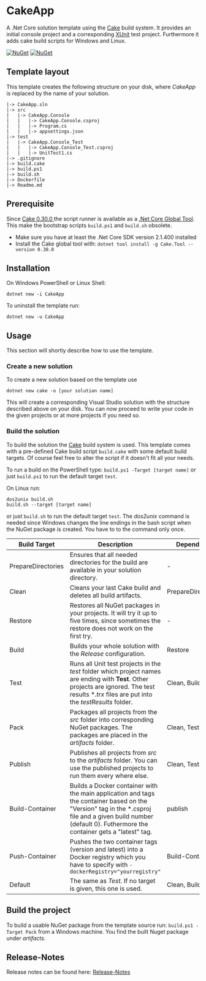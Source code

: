 # CakeApp
A .Net Core solution template using the [Cake](http://cakebuild.net/) build system. It provides an initial console project and a corresponding [XUnit](https://xunit.github.io/) test project. Furthermore it adds cake build scripts for Windows and Linux.

[![NuGet](https://img.shields.io/nuget/v/CakeApp.svg)](https://www.nuget.org/packages/CakeApp/)
[![NuGet](https://img.shields.io/nuget/dt/CakeApp.svg)](https://www.nuget.org/packages/CakeApp/)

## Template layout
This template creates the following structure on your disk, where *CakeApp* is replaced by the name of your solution.

```
|-> CakeApp.sln
|-> src
|   |-> CakeApp.Console
|   |   |-> CakeApp.Console.csproj
|   |   |-> Program.cs
|   |   |-> appsettings.json
|-> test
|   |-> CakeApp.Console_Test
|   |   |-> CakeApp.Console_Test.csproj
|   |   |-> UnitTest1.cs
|-> .gitignore
|-> build.cake
|-> build.ps1
|-> build.sh
|-> Dockerfile
|-> Readme.md
```

## Prerequisite

Since [Cake 0.30.0 ](https://cakebuild.net/blog/2018/08/cake-v0.30.0-released) the script runner is available as a [.Net Core Global Tool](https://docs.microsoft.com/en-us/dotnet/core/tools/global-tools). This make the bootstrap scripts `build.ps1` and `build.sh` obsolete.

* Make sure you have at least the .Net Core SDK version 2.1.400 installed
* Install the Cake global tool with:  `dotnet tool install -g Cake.Tool --version 0.30.0`

## Installation
On Windows PowerShell or Linux Shell:
```
dotnet new -i CakeApp
```
To uninstall the template run:
```
dotnet new -u CakeApp
```

## Usage
This section will shortly describe how to use the template.

### Create a new solution
To create a new solution based on the template use

`dotnet new cake -o [your solution name]`

This will create a corresponding Visual Studio solution with the structure described above on your disk. You can now proceed to write your code in the given projects or at more projects if you need so.

### Build the solution
To build the solution the [Cake](http://cakebuild.net/) build system is used. This template comes with a pre-defined Cake build script `build.cake` with some default build targets. Of course feel free to alter the script if it doesn't fit all your needs.

To run a build on the PowerShell type:
`build.ps1 -Target [target name]` 
or just `build.ps1` to run the default target `test`.

On Linux run:
```
dos2unix build.sh
build.sh --target [target name]
```
or just `build.sh` to run the default target `test`. The *dos2unix* command is needed since Windows changes the line endings in the bash script when the NuGet package is created. You have to to the command only once.

| Build Target | Description | Depends on |
| ------------ | ----------- | ---------- |
| PrepareDirectories | Ensures that all needed directories for the build are available in your solution directory. | - |
| Clean | Cleans your last Cake build and deletes all build artifacts. | PrepareDirectories |
| Restore | Restores all NuGet packages in your projects. It will try it up to five times, since sometimes the restore does not work on the first try. | - |
| Build | Builds your whole solution with the *Release* configuration. | Restore |
| Test | Runs all Unit test projects in the *test* folder which project names are ending with **Test**. Other projects are ignored. The test results **.trx* files are put into the *testResults* folder. | Clean, Build |
| Pack | Packages all projects from the *src* folder into corresponding NuGet packages. The packages are placed in the *artifacts* folder. | Clean, Test |
| Publish | Publishes all projects from *src* to the *artifacts* folder. You can use the published projects to run them every where else. | Clean, Test |
| Build-Container | Builds a Docker container with the main application and tags the container based on the \"Version\" tag in the *.csproj file and a given build number (default 0). Futhermore the container gets a \"latest\" tag. | publish |
| Push-Container | Pushes the two container tags (version and latest) into a Docker registry which you have to specify with `-dockerRegistry="yourregistry"` | Build-Container |
| Default | The same as *Test*. If no target is given, this one is used. | Clean, Build |

## Build the project
To build a usable NuGet package from the template source run:
`build.ps1 -Target Pack` from a Windows machine. You find the built Nuget package under *artifacts*.

## Release-Notes

Release notes can be found here: [Release-Notes](Release-Notes.md)